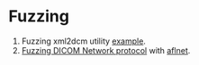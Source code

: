 # Fuzzing

1. Fuzzing xml2dcm utility [example](./example.md).
2. [Fuzzing DICOM Network protocol](https://github.com/aflnet/aflnet/tree/master/tutorials/dcmqrscp) with [aflnet](https://github.com/aflnet/aflne).